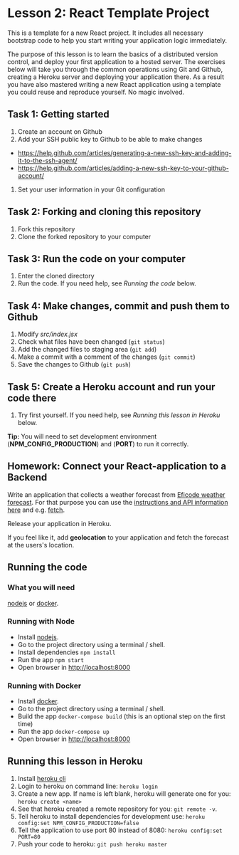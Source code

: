 # Lesson 2: React Template Project

This is a template for a new React project. It includes all necessary bootstrap code to help you start writing your application logic immediately.

The purpose of this lesson is to learn the basics of a distributed version control, and deploy your first application to a hosted server. The exercises below will take you through the common operations using Git and Github, creating a Heroku server and deploying your application there. As a result you have also mastered writing a new React application using a template you could reuse and reproduce yourself. No magic involved.


## Task 1: Getting started

1. Create an account on Github
1. Add your SSH public key to Github to be able to make changes 
  - https://help.github.com/articles/generating-a-new-ssh-key-and-adding-it-to-the-ssh-agent/
  - https://help.github.com/articles/adding-a-new-ssh-key-to-your-github-account/
1. Set your user information in your Git configuration

## Task 2: Forking and cloning this repository 

1. Fork this repository
1. Clone the forked repository to your computer

## Task 3: Run the code on your computer

1. Enter the cloned directory
1. Run the code. If you need help, see *Running the code* below.

## Task 4: Make changes, commit and push them to Github

1. Modify *src/index.jsx*
1. Check what files have been changed (`git status`)
1. Add the changed files to staging area (`git add`)
1. Make a commit with a comment of the changes (`git commit`)
1. Save the changes to Github (`git push`)

## Task 5: Create a Heroku account and run your code there

1. Try first yourself. If you need help, see *Running this lesson in Heroku* below.

**Tip:** You will need to set development environment (**NPM_CONFIG_PRODUCTION**) and (**PORT**) to run it correctly.

## Homework: Connect your React-application to a Backend

Write an application that collects a weather forecast from [Eficode weather forecast](https://weatherapp.eficode.fi/api/forecast). For that purpose you can use the [instructions and API information here](https://github.com/eficode/weatherapp-mobile) and e.g. [fetch](https://developer.mozilla.org/en-US/docs/Web/API/Fetch_API/Using_Fetch).

Release your application in Heroku.

If you feel like it, add **geolocation** to your application and fetch the forecast at the users's location.

## Running the code

### What you will need

[nodejs](https://nodejs.org/en/download/package-manager/) or [docker](https://docs.docker.com/install/).


### Running with Node

* Install [nodejs](https://nodejs.org/en/download/package-manager/).
* Go to the project directory using a terminal / shell.
* Install dependencies `npm install`
* Run the app `npm start`
* Open browser in [http://localhost:8000](http://localhost:8000)


### Running with Docker

* Install [docker](https://docs.docker.com/install/).
* Go to the project directory using a terminal / shell.
* Build the app `docker-compose build` (this is an optional step on the first time)
* Run the app `docker-compose up`
* Open browser in [http://localhost:8000](http://localhost:8000)


## Running this lesson in Heroku

1. Install [heroku cli](https://devcenter.heroku.com/articles/heroku-cli)
1. Login to heroku on command line: `heroku login`
1. Create a new app. If name is left blank, heroku will generate one for you: `heroku create <name>`
1. See that heroku created a remote repository for you: `git remote -v`.
1. Tell heroku to install dependencies for development use: `heroku config:set NPM_CONFIG_PRODUCTION=false`
1. Tell the application to use port 80 instead of 8080: `heroku config:set PORT=80`
1. Push your code to heroku: `git push heroku master`

